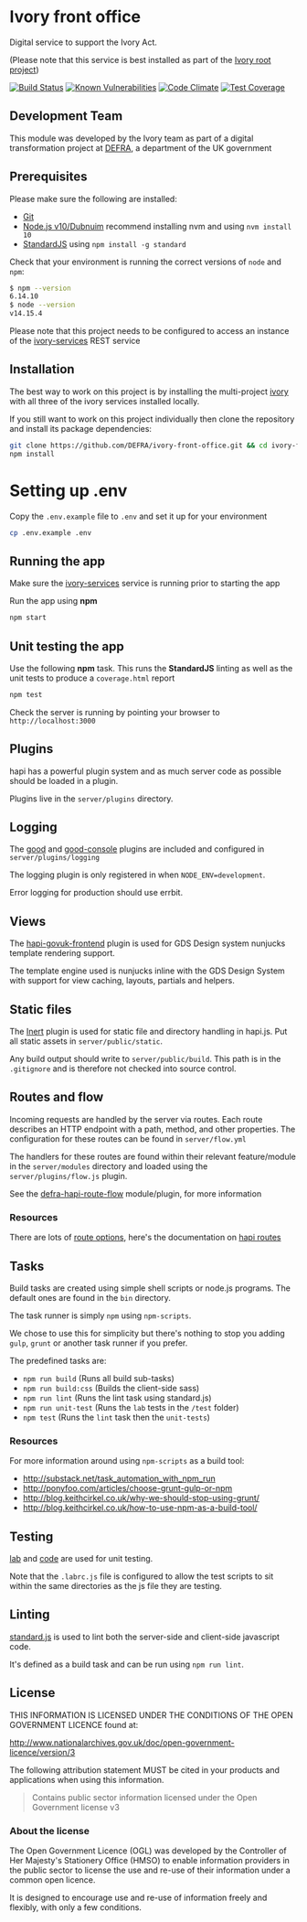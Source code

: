 # Ivory front office
Digital service to support the Ivory Act.

(Please note that this service is best installed as part of the [Ivory root project](https://github.com/DEFRA/ivory))

[![Build Status](https://travis-ci.com/DEFRA/ivory-front-office.svg?branch=master)](https://travis-ci.com/DEFRA/ivory-front-office)
[![Known Vulnerabilities](https://snyk.io/test/github/defra/ivory-front-office/badge.svg)](https://snyk.io/test/github/defra/ivory-front-office)
[![Code Climate](https://codeclimate.com/github/DEFRA/ivory-front-office/badges/gpa.svg)](https://codeclimate.com/github/DEFRA/ivory-front-office)
[![Test Coverage](https://codeclimate.com/github/DEFRA/ivory-front-office/badges/coverage.svg)](https://codeclimate.com/github/DEFRA/ivory-front-office/coverage)

## Development Team

This module was developed by the Ivory team as part of a digital transformation project at [DEFRA](https://www.gov.uk/government/organisations/department-for-environment-food-rural-affairs), a department of the UK government

## Prerequisites

Please make sure the following are installed:

- [Git](https://git-scm.com/book/en/v2/Getting-Started-Installing-Git)
- [Node.js v10/Dubnuim](https://nodejs.org/en/) recommend
  installing nvm and using `nvm install 10`
- [StandardJS](https://standardjs.com/) using `npm install -g standard`

Check that your environment is running the correct versions of `node` and `npm`:
```bash
$ npm --version
6.14.10
$ node --version
v14.15.4
```
Please note that this project needs to be configured to access an instance of the [ivory-services](https://github.com/DEFRA/ivory-services) REST service

## Installation

The best way to work on this project is by installing the multi-project [ivory](https://github.com/DEFRA/ivory) with all three of the ivory services installed locally.

If you still want to work on this project individually then clone the repository and install its package
dependencies:

```bash
git clone https://github.com/DEFRA/ivory-front-office.git && cd ivory-front-office
npm install
```

# Setting up .env

Copy the `.env.example` file to `.env` and set it up for your
environment

```bash
cp .env.example .env
```

## Running the app

Make sure the [ivory-services](https://github.com/DEFRA/ivory-services) service is running prior to starting the app

Run the app using  **npm**

```bash
npm start
```

## Unit testing the app

Use the following **npm** task. This runs the **StandardJS**
linting as well as the unit tests to produce a `coverage.html`
report

```bash
npm test
```

Check the server is running by pointing your browser to `http://localhost:3000`

## Plugins

hapi has a powerful plugin system and as much server code as possible should be loaded in a plugin.

Plugins live in the `server/plugins` directory.

## Logging

The [good](https://github.com/hapijs/good) and [good-console](https://github.com/hapijs/good-console) plugins are included and configured in `server/plugins/logging`

The logging plugin is only registered in when `NODE_ENV=development`.

Error logging for production should use errbit.

## Views

The [hapi-govuk-frontend](https://github.com/DEFRA/hapi-govuk-frontend) plugin is used for GDS Design system nunjucks template rendering support.

The template engine used is nunjucks inline with the GDS Design System with support for view caching, layouts, partials and helpers.

## Static files

The [Inert](https://github.com/hapijs/inert) plugin is used for static file and directory handling in hapi.js.
Put all static assets in `server/public/static`.

Any build output should write to `server/public/build`. This path is in the `.gitignore` and is therefore not checked into source control.

## Routes and flow

Incoming requests are handled by the server via routes. 
Each route describes an HTTP endpoint with a path, method, and other properties.
The configuration for these routes can be found in `server/flow.yml`

The handlers for these routes are found within their relevant feature/module in the `server/modules` directory and loaded using the `server/plugins/flow.js` plugin.

See the [defra-hapi-route-flow](https://github.com/DEFRA/defra-hapi-route-flow) module/plugin, for more information

### Resources

There are lots of [route options](http://hapijs.com/api#route-options), here's the documentation on [hapi routes](http://hapijs.com/tutorials/routing)

## Tasks

Build tasks are created using simple shell scripts or node.js programs.
The default ones are found in the `bin` directory.

The task runner is simply `npm` using `npm-scripts`.

We chose to use this for simplicity but there's nothing to stop you adding `gulp`, `grunt` or another task runner if you prefer. 

The predefined tasks are:

- `npm run build` (Runs all build sub-tasks)
- `npm run build:css` (Builds the client-side sass)
- `npm run lint` (Runs the lint task using standard.js)
- `npm run unit-test` (Runs the `lab` tests in the `/test` folder)
- `npm test` (Runs the `lint` task then the `unit-tests`)

### Resources

For more information around using `npm-scripts` as a build tool:

- http://substack.net/task_automation_with_npm_run
- http://ponyfoo.com/articles/choose-grunt-gulp-or-npm
- http://blog.keithcirkel.co.uk/why-we-should-stop-using-grunt/
- http://blog.keithcirkel.co.uk/how-to-use-npm-as-a-build-tool/

## Testing

[lab](https://github.com/hapijs/lab) and [code](https://github.com/hapijs/code) are used for unit testing.

Note that the `.labrc.js` file is configured to allow the test scripts to sit within the same directories as the js file they are testing.

## Linting

[standard.js](http://standardjs.com/) is used to lint both the server-side and client-side javascript code.

It's defined as a build task and can be run using `npm run lint`.

## License

THIS INFORMATION IS LICENSED UNDER THE CONDITIONS OF THE OPEN GOVERNMENT LICENCE found at:

<http://www.nationalarchives.gov.uk/doc/open-government-licence/version/3>

The following attribution statement MUST be cited in your products and applications when using this information.

>Contains public sector information licensed under the Open Government license v3

### About the license

The Open Government Licence (OGL) was developed by the Controller of Her Majesty's Stationery Office (HMSO) to enable information providers in the public sector to license the use and re-use of their information under a common open licence.

It is designed to encourage use and re-use of information freely and flexibly, with only a few conditions.

